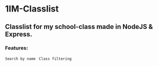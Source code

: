 # 1IM-Classlist

## Classlist for my school-class made in NodeJS & Express.

### Features:
``` Search by name ```
``` Class filtering```

